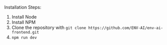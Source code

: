 Installation Steps:

1. Install Node
2. Install NPM
3. Clone the repository with `git clone https://github.com/ENV-AI/env-ai-frontend.git`
4. `npm run dev`
